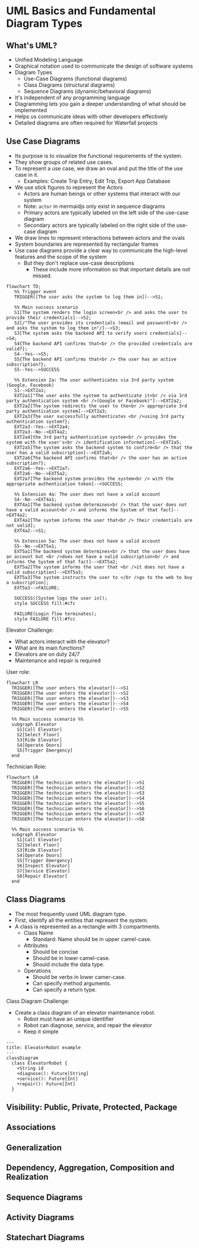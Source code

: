 # UML Basics and Fundamental Diagram Types

## What's UML?

* Unified Modeling Language
* Graphical notation used to communicate the design of software systems
* Diagram Types
  * Use-Case Diagrams (functional diagrams)
  * Class Diagrams (structural diagrams)
  * Sequence Diagrams (dynamic/behavioral diagrams)
* It's independent of any programming language
* Diagramming lets you gain a deeper understanding of what should be implemented
* Helps us communicate ideas with other developers effectively
* Detailed diagrams are often required for Waterfall projects

## Use Case Diagrams

* Its purpose is to visualize the functional requirements of the system.
* They show groups of related use cases.
* To represent a use case, we draw an oval and put the title of the use case in it.
  * Examples: Create Trip Entry, Edit Trip, Export App Database
* We use stick figures to represent the Actors
  * Actors are human beings or other systems that interact with our system
  * Note: `actor` in mermaidjs only exist in sequence diagrams
  * Primary actors are typically labeled on the left side of the use-case diagram
  * Secondary actors are typically labeled on the right side of the use-case diagram
* We draw lines to represent interactions between actors and the ovals
* System boundaries are represented by rectangular frames
* Use case diagrams provide a clear way to communicate the high-level features and the scope of the system
  * But they don't replace use-case descriptions
    * These include more information so that important details are not missed.

```mermaid
flowchart TD;
   %% Trigger event
   TRIGGER([The user asks the system to log them in])-->S1;
 
   %% Main success scenario
   S1[The system renders the login screen<br /> and asks the user to provide their credentials]-->S2;
   S2[/"The user provides its credentials (email and password)<br /> and asks the system to log them in"/]-->S3;
   S3[The system asks the backend API to verify users credentials]-->S4;
   S4{The backend API confirms that<br /> the provided credentials are valid?};
   S4--Yes-->S5;
   S5{The backend API confirms that<br /> the user has an active subscription?};
   S5--Yes-->SUCCESS
  
   %% Extension 2a: The user authenticates via 3rd party system (Google, Facebook)
   S1-->EXT2a1;
   EXT2a1["The user asks the system to authenticate it<br /> via 3rd party authentication system <br />(Google or Facebook)"]-->EXT2a2;
   EXT2a2[The system redirects the user to the<br /> appropriate 3rd party authentication system]-->EXT2a3;
   EXT2a3{The user successfully authenticates <br />using 3rd party authentication system?};
   EXT2a3--Yes-->EXT2a4;
   EXT2a3--No-->EXT4a2;
   EXT2a4[the 3rd party authentication system<br /> provides the system with the user's<br /> identification information]-->EXT2a5;
   EXT2a5[The system asks the backend system to confirm<br /> that the user has a valid subscription]-->EXT2a6;
   EXT2a6{The backend API confirms that<br /> the user has an active subscription?};
   EXT2a6--Yes-->EXT2a7;
   EXT2a6--No-->EXT5a2;
   EXT2a7[The backend system provides the system<br /> with the appropriate authentication token]-->SUCCESS;
 
   %% Extension 4a: The user does not have a valid account
   S4--No-->EXT4a1;
   EXT4a1[The backend system determines<br /> that the user does not have a valid account<br /> and informs the System of that fact]-->EXT4a2;
   EXT4a2[The system informs the user that<br /> their credentials are not valid];
   EXT4a2-->S1;
 
   %% Extension 5a: The user does not have a valid account
   S5--No-->EXT5a1;
   EXT5a1[The backend system determines<br /> that the user does have an account but <br />does not have a valid subscription<br /> and informs the System of that fact]-->EXT5a2;
   EXT5a2[The system informs the user that <br />it does not have a valid subscription]-->EXT5a3;
   EXT5a3[The system instructs the user to </br />go to the web to buy a subscription];
   EXT5a3-->FAILURE;   
 
   SUCCESS([System logs the user in]);
   style SUCCESS fill:#cfc
 
   FAILURE(Login flow terminates);
   style FAILURE fill:#fcc
```

Elevator Challenge:  
- What actors interact with the elevator?
- What are its main functions?
- Elevators are on duty 24/7
- Maintenance and repair is required

User role:  
```mermaid
flowchart LR
  TRIGGER([The user enters the elevator])-->S1
  TRIGGER([The user enters the elevator])-->S2
  TRIGGER([The user enters the elevator])-->S3
  TRIGGER([The user enters the elevator])-->S4
  TRIGGER([The user enters the elevator])-->S5
  
  %% Main success scenario %%
  subgraph Elevator
    S1[Call Elevator]
    S2[Select Floor]
    S3[Ride Elevator]
    S4[Operate Doors]
    S5[Trigger Emergency]
  end
```

Technician Role:  
```mermaid
flowchart LR
  TRIGGER([The technician enters the elevator])-->S1
  TRIGGER([The technician enters the elevator])-->S2
  TRIGGER([The technician enters the elevator])-->S3
  TRIGGER([The technician enters the elevator])-->S4
  TRIGGER([The technician enters the elevator])-->S5
  TRIGGER([The technician enters the elevator])-->S6
  TRIGGER([The technician enters the elevator])-->S7
  TRIGGER([The technician enters the elevator])-->S8
  
  %% Main success scenario %%
  subgraph Elevator
    S1[Call Elevator]
    S2[Select Floor]
    S3[Ride Elevator]
    S4[Operate Doors]
    S5[Trigger Emergency]
    S6[Inspect Elevator]
    S7[Service Elevator]
    S8[Repair Elevator]
  end
```

## Class Diagrams

* The most frequently used UML diagram type.
* First, identify all the entities that represent the system.
* A class is represented as a rectangle with 3 compartments.
  * Class Name
    * Standard: Name should be in upper camel-case.
  * Attributes
    * Should be concise
    * Should be in lower camel-case.
    * Should include the data type.
  * Operations
    * Should be verbs in lower camer-case.
    * Can specify method arguments.
    * Can specify a return type.  

Class Diagram Challenge:  
* Create a class diagram of an elevator maintenance robot.
  * Robot must have an unique identifier
  * Robot can diagnose, service, and repair the elevator
  * Keep it simple

```mermaid
---
title: ElevatorRobot example
---
classDiagram
  class ElevatorRobot {
    +String id
    +diagnose(): Future[String]
    +service(): Future[Int]
    +repair(): Future[Int]
  }
```

## Visibility: Public, Private, Protected, Package

## Associations

## Generalization

## Dependency, Aggregation, Composition and Realization

## Sequence Diagrams

## Activity Diagrams

## Statechart Diagrams

